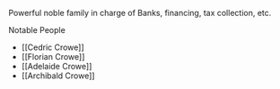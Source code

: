 Powerful noble family in charge of Banks, financing, tax collection, etc.

Notable People
- [[Cedric Crowe]]
- [[Florian Crowe]]
- [[Adelaide Crowe]]
- [[Archibald Crowe]]